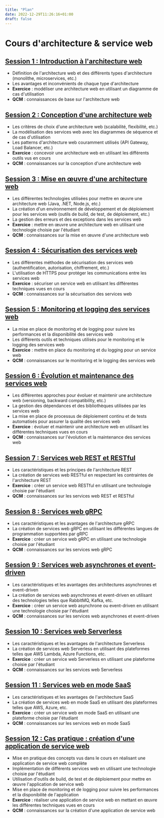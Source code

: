 ```yaml
---
title: "Plan"
date: 2022-12-29T11:26:16+01:00
draft: false
---
```


# Cours d'architecture & service web


## [Session 1 : Introduction à l'architecture web](../lesson1)
- Définition de l'architecture web et des différents types d'architecture (monolithe, microservices, etc.)
- Les avantages et inconvénients de chaque type d'architecture
- **Exercice** : modéliser une architecture web en utilisant un diagramme de cas d'utilisation
- **QCM** : connaissances de base sur l'architecture web

## [Session 2 : Conception d'une architecture web](../lesson2)
- Les critères de choix d'une architecture web (scalabilité, flexibilité, etc.)
- La modélisation des services web avec les diagrammes de séquence et de cas d'utilisation
- Les patterns d'architecture web couramment utilisés (API Gateway, Load Balancer, etc.)
- **Exercice** : concevoir une architecture web en utilisant les différents outils vus en cours
- **QCM** : connaissances sur la conception d'une architecture web

## [Session 3 : Mise en œuvre d'une architecture web](../lesson3)
- Les différentes technologies utilisées pour mettre en œuvre une architecture web (Java, .NET, Node.js, etc.)
- La création d'un environnement de développement et de déploiement pour les services web (outils de build, de test, de déploiement, etc.)
- La gestion des erreurs et des exceptions dans les services web
- **Exercice** : mettre en œuvre une architecture web en utilisant une technologie choisie par l'étudiant
- **QCM** : connaissances sur la mise en œuvre d'une architecture web

## [Session 4 : Sécurisation des services web](../lesson4)
- Les différentes méthodes de sécurisation des services web (authentification, autorisation, chiffrement, etc.)
- L'utilisation de HTTPS pour protéger les communications entre les services web
- **Exercice** : sécuriser un service web en utilisant les différentes techniques vues en cours
- **QCM** : connaissances sur la sécurisation des services web

## [Session 5 : Monitoring et logging des services web](../lesson5)
- La mise en place de monitoring et de logging pour suivre les performances et la disponibilité des services web
- Les différents outils et techniques utilisés pour le monitoring et le logging des services web
- **Exercice** : mettre en place du monitoring et du logging pour un service web
- **QCM** : connaissances sur le monitoring et le logging des services web

## [Session 6 : Évolution et maintenance des services web](../lesson6)
- Les différentes approches pour évoluer et maintenir une architecture web (versioning, backward compatibility, etc.)
- La gestion des dépendances et des bibliothèques utilisées par les services web
- La mise en place de processus de déploiement continu et de tests automatisés pour assurer la qualité des services web
- **Exercice** : évoluer et maintenir une architecture web en utilisant les différentes techniques vues en cours
- **QCM** : connaissances sur l'évolution et la maintenance des services web

## [Session 7 : Services web REST et RESTful](../lesson7)
- Les caractéristiques et les principes de l'architecture REST
- La création de services web RESTful en respectant les contraintes de l'architecture REST
- **Exercice** : créer un service web RESTful en utilisant une technologie choisie par l'étudiant
- **QCM** : connaissances sur les services web REST et RESTful

## [Session 8 : Services web gRPC](../lesson8)
- Les caractéristiques et les avantages de l'architecture gRPC
- La création de services web gRPC en utilisant les différentes langues de programmation supportées par gRPC
- **Exercice** : créer un service web gRPC en utilisant une technologie choisie par l'étudiant
- **QCM** : connaissances sur les services web gRPC

## [Session 9 : Services web asynchrones et event-driven](../lesson9)
- Les caractéristiques et les avantages des architectures asynchrones et event-driven
- La création de services web asynchrones et event-driven en utilisant des technologies telles que RabbitMQ, Kafka, etc.
- **Exercice** : créer un service web asynchrone ou event-driven en utilisant une technologie choisie par l'étudiant
- **QCM** : connaissances sur les services web asynchrones et event-driven

## [Session 10 : Services web Serverless](../lesson10)
- Les caractéristiques et les avantages de l'architecture Serverless
- La création de services web Serverless en utilisant des plateformes telles que AWS Lambda, Azure Functions, etc.
- **Exercice** : créer un service web Serverless en utilisant une plateforme choisie par l'étudiant
- **QCM** : connaissances sur les services web Serverless

## [Session 11 : Services web en mode SaaS](../lesson11)
- Les caractéristiques et les avantages de l'architecture SaaS
- La création de services web en mode SaaS en utilisant des plateformes telles que AWS, Azure, etc.
- **Exercice** : créer un service web en mode SaaS en utilisant une plateforme choisie par l'étudiant
- **QCM** : connaissances sur les services web en mode SaaS

## [Session 12 : Cas pratique : création d'une application de service web](../lesson12)
- Mise en pratique des concepts vus dans le cours en réalisant une application de service web complète
- Implémentation de différents services web en utilisant une technologie choisie par l'étudiant
- Utilisation d'outils de build, de test et de déploiement pour mettre en œuvre l'application de service web
- Mise en place de monitoring et de logging pour suivre les performances et la disponibilité de l'application
- **Exercice** : réaliser une application de service web en mettant en œuvre les différentes techniques vues en cours
- **QCM** : connaissances sur la création d'une application de service web